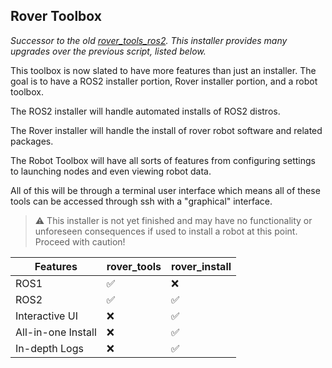 ## Rover Toolbox	

*Successor to the old [rover_tools_ros2](https://github.com/RoverRobotics/rover_tools_ros2). This installer provides many upgrades over the previous script, listed below.*

This toolbox is now slated to have more features than just an installer. The goal is to have a ROS2 installer portion, Rover installer portion, and a robot toolbox. 

The ROS2 installer will handle automated installs of ROS2 distros.

The Rover installer will handle the install of rover robot software and related packages.

The Robot Toolbox will have all sorts of features from configuring settings to launching nodes and even viewing robot data.

All of this will be through a terminal user interface which means all of these tools can be accessed through ssh with a "graphical" interface.

> :warning: This installer is not yet finished and may have no functionality or unforeseen consequences if used to install a robot at this point. Proceed with caution!

| Features           | rover_tools | rover_install |
|--------------------|-------------|---------------|
| ROS1               | ✅           | ❌             |
| ROS2               | ✅           | ✅             |
| Interactive UI     | ❌           | ✅             |
| All-in-one Install | ❌           | ✅             |
| In-depth Logs      | ❌           | ✅             |


